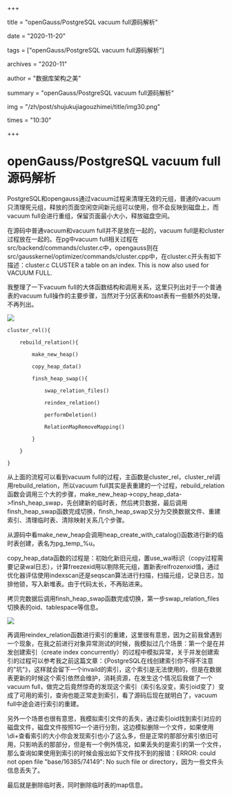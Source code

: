 +++

title = "openGauss/PostgreSQL vacuum full源码解析" 

date = "2020-11-20" 

tags = ["openGauss/PostgreSQL vacuum full源码解析"] 

archives = "2020-11" 

author = "数据库架构之美" 

summary = "openGauss/PostgreSQL vacuum full源码解析"

img = "/zh/post/shujukujiagouzhimei/title/img30.png" 

times = "10:30"

+++

# openGauss/PostgreSQL vacuum full源码解析<a name="ZH-CN_TOPIC_0291959525"></a>

PostgreSQL和opengauss通过vacuum过程来清理无效的元组，普通的vacuum只清理死元组，释放的页面空闲空间新元组可以使用，但不会反映到磁盘上，而vacuum full会进行重组，保留页面最小大小，释放磁盘空间。

在源码中普通vacuum和vacuum full并不是放在一起的，vacuum full是和cluster过程放在一起的。在pg中vacuum full相关过程在src/backend/commands/cluster.c中，opengauss则在src/gausskernel/optimizer/commands/cluster.cpp中，在cluster.c开头有如下描述：cluster.c CLUSTER a table on an index.  This is now also used for VACUUM FULL.

我整理了一下vacuum full的大体函数结构和调用关系，这里只列出对于一个普通表的vacuum full操作的主要步骤，当然对于分区表和toast表有一些额外的处理，不再列出。

![](../figures/modb_f632a2a2-17ec-11eb-9cc1-38f9d3cd240d.png)

```
cluster_rel(){

    rebuild_relation(){

        make_new_heap()

        copy_heap_data()

        finsh_heap_swap(){

            swap_relation_files()

            reindex_relation()

            performDeletion()

            RelationMapRemoveMapping()

        }

    }

}
```

从上面的流程可以看到vacuum full的过程，主函数是cluster\_rel，cluster\_rel调用rebuild\_relation，所以vacuum full其实是表重建的一个过程，rebuild\_relation函数会调用三个大的步骤，make\_new\_heap-\>copy\_heap\_data-\>finsh\_heap\_swap，先创建新的临时表，然后拷贝数据，最后调用finsh\_heap\_swap函数完成切换，finsh\_heap\_swap又分为交换数据文件、重建索引、清理临时表、清除映射关系几个步骤。

从源码中看make\_new\_heap会调用heap\_create\_with\_catalog\(\)函数进行新的临时表创建，表名为pg\_temp\_%u。

copy\_heap\_data函数的过程是：初始化新旧元组，置use\_wal标识（copy过程需要记录wal日志），计算freezexid用以剔除死元组，置新表relfrozenxid值，通过优化器评估使用indexscan还是seqscan算法进行扫描，扫描元组，记录日志，加排他锁，写入新堆表。由于代码太长，不再贴进来。

拷贝完数据后调用finsh\_heap\_swap函数完成切换，第一步swap\_relation\_files切换表的oid、tablespace等信息。

![](../figures/modb_f6451c34-17ec-11eb-9cc1-38f9d3cd240d.png)

再调用reindex\_relation函数进行索引的重建，这里很有意思，因为之前我曾遇到一个现象，在我之前进行对象异常测试的时候，我模拟过几个场景：第一个是在并发创建索引（create index concurrently）的过程中模拟异常，关于并发创建索引的过程可以参考我之前这篇文章：《PostgreSQL在线创建索引你不得不注意的"坑"》，这样就会留下一个invaild的索引，这个索引是无法使用的，但是在数据表更新的时候这个索引依然会维护，消耗资源，在发生这个情况后我做了一个vacuum full，做完之后竟然惊奇的发现这个索引（索引名没变，索引oid变了）变成了可用的索引，查询也能正常走到索引，看了源码后现在就明白了，vacuum full中途会进行索引的重建。

另外一个场景也很有意思，我模拟索引文件的丢失，通过索引oid找到索引对应的磁盘文件，磁盘文件按照1G一个进行分割，这边模拟删除一个文件，如果使用\\di+查看索引的大小你会发现索引也小了这么多，但是正常的那部分索引依旧可用，只影响丢的那部分，但是有一个例外情况，如果丢失的是索引的第一个文件，那么查询如果使用到索引的时候会报出如下文件找不到的报错：ERROR:  could not open file "base/16385/74149": No such file or directory，因为一些文件头信息丢失了。

最后就是删除临时表，同时删除临时表的map信息。

